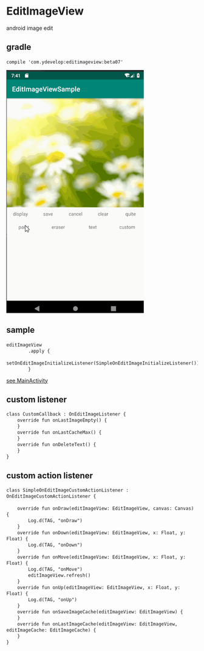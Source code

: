 # EditImageView

android image edit

## gradle 

    compile 'com.ydevelop:editimageview:beta07'
    
![](https://github.com/7449/EditImageView/blob/master/screen/edit_image_sample.gif)
   
## sample 

    editImageView
            .apply {
                setOnEditImageInitializeListener(SimpleOnEditImageInitializeListener())
            }
               
  [see MainActivity](https://github.com/7449/EditImageView/blob/master/app/src/main/java/com/edit/image/sample/MainActivity.kt)
    
## custom listener

    class CustomCallback : OnEditImageListener {
        override fun onLastImageEmpty() {
        }
        override fun onLastCacheMax() {
        }
        override fun onDeleteText() {
        }
    }
    
## custom action listener

    class SimpleOnEditImageCustomActionListener : OnEditImageCustomActionListener {
    
        override fun onDraw(editImageView: EditImageView, canvas: Canvas) {
            Log.d(TAG, "onDraw")
        }
        override fun onDown(editImageView: EditImageView, x: Float, y: Float) {
            Log.d(TAG, "onDown")
        }
        override fun onMove(editImageView: EditImageView, x: Float, y: Float) {
            Log.d(TAG, "onMove")
            editImageView.refresh()
        }
        override fun onUp(editImageView: EditImageView, x: Float, y: Float) {
            Log.d(TAG, "onUp")
        }
        override fun onSaveImageCache(editImageView: EditImageView) {
        }
        override fun onLastImageCache(editImageView: EditImageView, editImageCache: EditImageCache) {
        }
    }